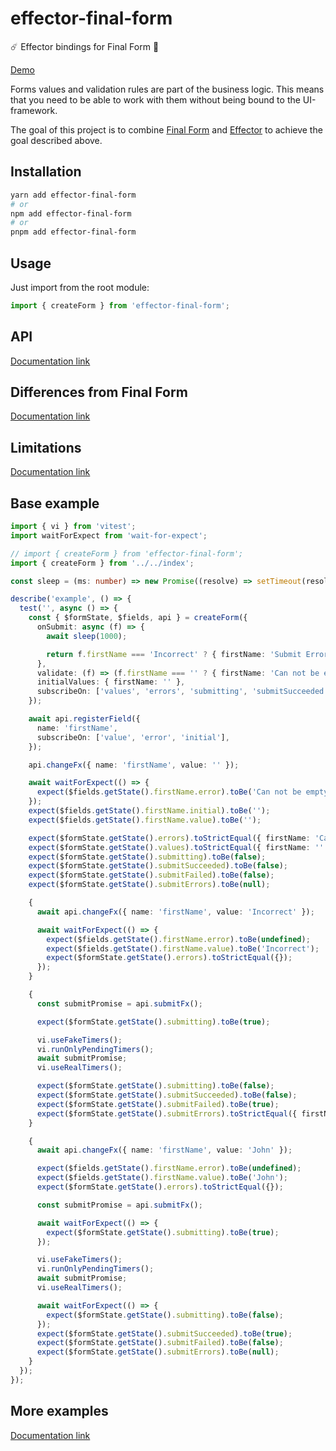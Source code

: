 # effector-final-form

☄️ Effector bindings for Final Form 🏁 

[Demo](https://stackblitz.com/edit/react-ts-xjh6yd?file=index.tsx)

Forms values and validation rules are part of the business logic. This means that you need to be able to work with them without being bound to the UI-framework.

The goal of this project is to combine [Final Form](https://final-form.org/) and [Effector](https://effector.dev/) to achieve the goal described above.

## Installation

```bash
yarn add effector-final-form
# or
npm add effector-final-form
# or
pnpm add effector-final-form
```

## Usage

Just import from the root module:

```ts
import { createForm } from 'effector-final-form';
```

## API

[Documentation link](https://binjospookie.github.io/effector-final-form/docs/api)

## Differences from Final Form

[Documentation link](https://binjospookie.github.io/effector-final-form/docs/differences)

## Limitations

[Documentation link](https://binjospookie.github.io/effector-final-form/docs/limitations)

## Base example

```ts
import { vi } from 'vitest';
import waitForExpect from 'wait-for-expect';

// import { createForm } from 'effector-final-form';
import { createForm } from '../../index';

const sleep = (ms: number) => new Promise((resolve) => setTimeout(resolve, ms));

describe('example', () => {
  test('', async () => {
    const { $formState, $fields, api } = createForm({
      onSubmit: async (f) => {
        await sleep(1000);

        return f.firstName === 'Incorrect' ? { firstName: 'Submit Error' } : undefined;
      },
      validate: (f) => (f.firstName === '' ? { firstName: 'Can not be empty' } : undefined),
      initialValues: { firstName: '' },
      subscribeOn: ['values', 'errors', 'submitting', 'submitSucceeded', 'submitFailed', 'submitErrors'],
    });

    await api.registerField({
      name: 'firstName',
      subscribeOn: ['value', 'error', 'initial'],
    });

    api.changeFx({ name: 'firstName', value: '' });

    await waitForExpect(() => {
      expect($fields.getState().firstName.error).toBe('Can not be empty');
    });
    expect($fields.getState().firstName.initial).toBe('');
    expect($fields.getState().firstName.value).toBe('');

    expect($formState.getState().errors).toStrictEqual({ firstName: 'Can not be empty' });
    expect($formState.getState().values).toStrictEqual({ firstName: '' });
    expect($formState.getState().submitting).toBe(false);
    expect($formState.getState().submitSucceeded).toBe(false);
    expect($formState.getState().submitFailed).toBe(false);
    expect($formState.getState().submitErrors).toBe(null);

    {
      await api.changeFx({ name: 'firstName', value: 'Incorrect' });

      await waitForExpect(() => {
        expect($fields.getState().firstName.error).toBe(undefined);
        expect($fields.getState().firstName.value).toBe('Incorrect');
        expect($formState.getState().errors).toStrictEqual({});
      });
    }

    {
      const submitPromise = api.submitFx();

      expect($formState.getState().submitting).toBe(true);

      vi.useFakeTimers();
      vi.runOnlyPendingTimers();
      await submitPromise;
      vi.useRealTimers();

      expect($formState.getState().submitting).toBe(false);
      expect($formState.getState().submitSucceeded).toBe(false);
      expect($formState.getState().submitFailed).toBe(true);
      expect($formState.getState().submitErrors).toStrictEqual({ firstName: 'Submit Error' });
    }

    {
      await api.changeFx({ name: 'firstName', value: 'John' });

      expect($fields.getState().firstName.error).toBe(undefined);
      expect($fields.getState().firstName.value).toBe('John');
      expect($formState.getState().errors).toStrictEqual({});

      const submitPromise = api.submitFx();

      await waitForExpect(() => {
        expect($formState.getState().submitting).toBe(true);
      });

      vi.useFakeTimers();
      vi.runOnlyPendingTimers();
      await submitPromise;
      vi.useRealTimers();

      await waitForExpect(() => {
        expect($formState.getState().submitting).toBe(false);
      });
      expect($formState.getState().submitSucceeded).toBe(true);
      expect($formState.getState().submitFailed).toBe(false);
      expect($formState.getState().submitErrors).toBe(null);
    }
  });
});
```

## More examples

[Documentation link](https://binjospookie.github.io/effector-final-form/docs/examples)
